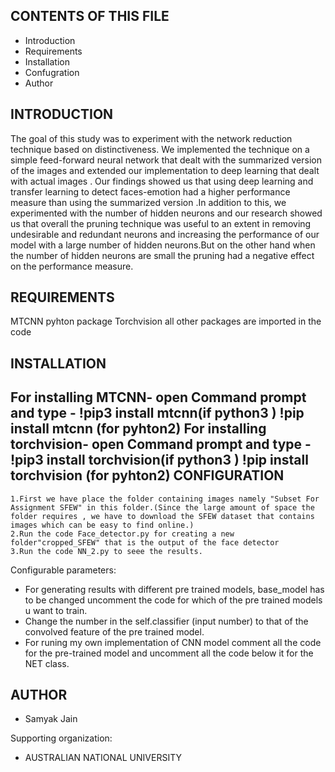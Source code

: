 CONTENTS OF THIS FILE
---------------------

 * Introduction
 * Requirements
 * Installation
 * Confugration
 * Author

INTRODUCTION
------------
The goal of this study was to  experiment with the network reduction technique based on distinctiveness. We implemented the technique on a simple feed-forward neural network that dealt with the summarized version of the images and extended our implementation to deep learning that dealt with actual images . Our findings showed us that using deep learning and transfer learning to detect faces-emotion had a higher performance measure than using the summarized version .In addition to this, we experimented with the number of hidden neurons and our research showed us that overall the pruning technique  was useful to an extent in removing undesirable and redundant neurons and increasing the performance of our model with a large number of hidden neurons.But on the other hand when the number of hidden neurons are small the pruning had a negative effect on the performance measure.


REQUIREMENTS
------------
MTCNN pyhton package
Torchvision
all other packages are imported in the code


INSTALLATION
------------

For installing MTCNN-
open Command prompt and type - 
	!pip3 install mtcnn(if python3 )
	!pip install mtcnn (for pyhton2)
For installing torchvision-
open Command prompt and type - 
	!pip3 install torchvision(if python3 )
	!pip install torchvision (for pyhton2)
CONFIGURATION
-------------
	1.First we have place the folder containing images namely "Subset For Assignment SFEW" in this folder.(Since the large amount of space the folder requires , we have to download the SFEW dataset that contains images which can be easy to find online.)
	2.Run the code Face_detector.py for creating a new folder"cropped_SFEW" that is the output of the face detector
	3.Run the code NN_2.py to seee the results.
 
Configurable parameters:
 * For generating results with different pre trained models, base_model has to be changed
   uncomment the code for which of the pre trained models u want to train. 
 * Change the number in the self.classifier (input number) to that of the convolved feature of the pre trained model.
 * For runing my own implementation of CNN model comment all the code for the pre-trained model and uncomment
   all the code below it for the NET class.

AUTHOR
-----------

 * Samyak Jain

Supporting organization:

 * AUSTRALIAN NATIONAL UNIVERSITY
